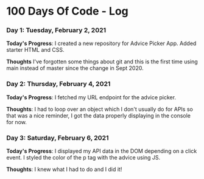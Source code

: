 # 100 Days Of Code - Log

### Day 1: Tuesday, February 2, 2021

**Today's Progress**: I created a new repository for Advice Picker App. Added starter HTML and CSS.

**Thoughts** I've forgotten some things about git and this is the first time using main instead of master since the change in Sept 2020.


### Day 2: Thursday, February 4, 2021

**Today's Progress**: I fetched my URL endpoint for the advice picker.

**Thoughts**: I had to loop over an object which I don't usually do for APIs so that was a nice reminder, I got the data properly displaying in the console for now.

### Day 3: Saturday, February 6, 2021

**Today's Progress**: I displayed my API data in the DOM depending on a click event. I styled the color of the p tag with the advice using JS.

**Thoughts**: I knew what I had to do and I did it!
